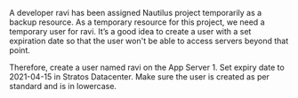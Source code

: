A developer ravi has been assigned Nautilus project temporarily as a backup resource. As a temporary resource for this project, we need a temporary user for ravi. It’s a good idea to create a user with a set expiration date so that the user won't be able to access servers beyond that point.


Therefore, create a user named ravi on the App Server 1. Set expiry date to 2021-04-15 in Stratos Datacenter. Make sure the user is created as per standard and is in lowercase.